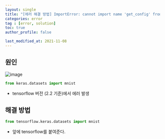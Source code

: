 ```yaml
---
layout: single
title: "[에러 해결 방법] ImportError: cannot import name 'get_config' from 'tensorflow.python.eager.context'"
categories: error
tag : [error, solution]
toc: true
author_profile: false

last_modified_at: 2021-11-08
---
```


## 원인

![image](https://user-images.githubusercontent.com/78655692/140678193-1d8873d5-a2f5-48e0-bd46-8c1b5a5c6545.png)

```python
from keras.datasets import mnist
```

- tensorflow 버전 (2.2 기준)에서 에러 발생

## 해결 방법 

```python
from tensorflow.keras.datasets import mnist
```

- 앞에 tensorflow를 붙여준다.